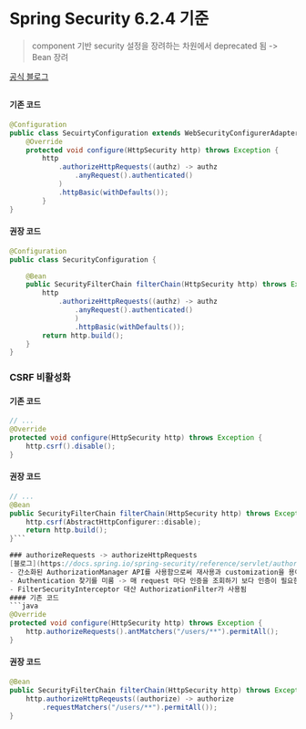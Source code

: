 # Spring Security 6.2.4 기준
> component 기반 security 설정을 장려하는 차원에서 deprecated 됨  -> Bean 장려

[공식 블로그](https://spring.io/blog/2022/02/21/spring-security-without-the-websecurityconfigureradapter)

## 
#### 기존 코드
```java
@Configuration
public class SecuirtyConfiguration extends WebSecurityConfigurerAdapter {
	@Override
	protected void configure(HttpSecurity http) throws Exception {
		http
			.authorizeHttpRequests((authz) -> authz 
				.anyRequest().authenticated() 
			)
			.httpBasic(withDefaults());
		}
}
```

#### 권장 코드
```java
@Configuration 
public class SecurityConfiguration {

	@Bean
	public SecurityFilterChain filterChain(HttpSecurity http) throws Exception {
		http
			.authorizeHttpRequests((authz) -> authz
				.anyRequest().authenticated()
				)
				.httpBasic(withDefaults());
		return http.build();
	}
}
```

### CSRF 비활성화
#### 기존 코드

```java
// ...
@Override  
protected void configure(HttpSecurity http) throws Exception {  
	http.csrf().disable();
}
```

#### 권장 코드
```java
// ...
@Bean
public SecurityFilterChain filterChain(HttpSecurity http) throws Exception {
    http.csrf(AbstractHttpConfigurer::disable);
    return http.build();
}```

### authorizeRequests -> authorizeHttpRequests 
[블로그](https://docs.spring.io/spring-security/reference/servlet/authorization/authorize-http-requests.html)
- 간소화된 AuthorizationManager API를 사용함으로써 재사용과 customization을 용이하게 함
- Authentication 찾기를 미룸 -> 매 request 마다 인증을 조회하기 보다 인증이 필요한 요청만 들여다 볼 수 있음
- FilterSecurityInterceptor 대산 AuthorizationFilter가 사용됨
#### 기존 코드
```java
@Override
protected void configure(HttpSecurity http) throws Exception {
	http.authorizeRequests().antMatchers("/users/**").permitAll();
}
```

#### 권장 코드
```java
@Bean
public SecurityFilterChain filterChain(HttpSecurity http) throws Exception {
	http.authorizeHttpReqeusts((authorize) -> authorize
		.requestMatchers("/users/**").permitAll());
}
```